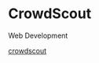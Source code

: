 CrowdScout
==========

Web Development

<html>
<head> 
<title> Crowd Scout.com</title>
</head>

<body>
<a href="http://www.crowd-scout.net"> crowdscout </a>
</body>

</html>
